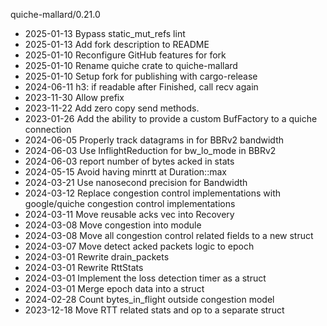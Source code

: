 
quiche-mallard/0.21.0
- 2025-01-13 Bypass static_mut_refs lint
- 2025-01-13 Add fork description to README
- 2025-01-10 Reconfigure GitHub features for fork
- 2025-01-10 Rename quiche crate to quiche-mallard
- 2025-01-10 Setup fork for publishing with cargo-release
- 2024-06-11 h3: if readable after Finished, call recv again
- 2023-11-30 Allow prefix
- 2023-11-22 Add zero copy send methods.
- 2023-01-26 Add the ability to provide a custom BufFactory to a quiche connection
- 2024-06-05 Properly track datagrams in for BBRv2 bandwidth
- 2024-06-03 Use InflightReduction for bw_lo_mode in BBRv2
- 2024-06-03 report number of bytes acked in stats
- 2024-05-15 Avoid having minrtt at Duration::max
- 2024-03-21 Use nanosecond precision for Bandwidth
- 2024-03-12 Replace congestion control implementations with google/quiche congestion control implementations
- 2024-03-11 Move reusable acks vec into Recovery
- 2024-03-08 Move congestion into module
- 2024-03-08 Move all congestion control related fields to a new struct
- 2024-03-07 Move detect acked packets logic to epoch
- 2024-03-01 Rewrite drain_packets
- 2024-03-01 Rewrite RttStats
- 2024-03-01 Implement the loss detection timer as a struct
- 2024-03-01 Merge epoch data into a struct
- 2024-02-28 Count bytes_in_flight outside congestion model
- 2023-12-18 Move RTT related stats and op to a separate struct


